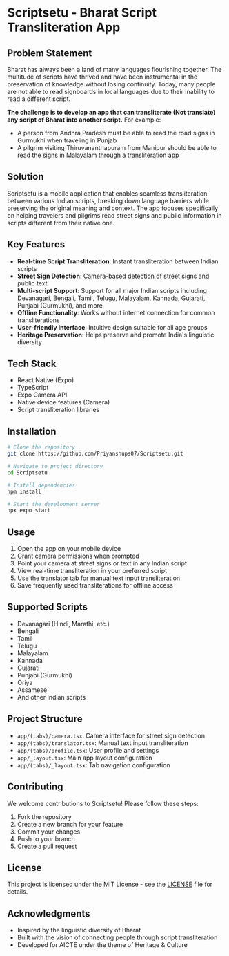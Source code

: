# Scriptsetu - Bharat Script Transliteration App

## Problem Statement

Bharat has always been a land of many languages flourishing together. The multitude of scripts have thrived and have been instrumental in the preservation of knowledge without losing continuity. Today, many people are not able to read signboards in local languages due to their inability to read a different script.

**The challenge is to develop an app that can transliterate (Not translate) any script of Bharat into another script.** For example:
- A person from Andhra Pradesh must be able to read the road signs in Gurmukhi when traveling in Punjab
- A pilgrim visiting Thiruvananthapuram from Manipur should be able to read the signs in Malayalam through a transliteration app

## Solution

Scriptsetu is a mobile application that enables seamless transliteration between various Indian scripts, breaking down language barriers while preserving the original meaning and context. The app focuses specifically on helping travelers and pilgrims read street signs and public information in scripts different from their native one.

## Key Features

- **Real-time Script Transliteration**: Instant transliteration between Indian scripts
- **Street Sign Detection**: Camera-based detection of street signs and public text
- **Multi-script Support**: Support for all major Indian scripts including Devanagari, Bengali, Tamil, Telugu, Malayalam, Kannada, Gujarati, Punjabi (Gurmukhi), and more
- **Offline Functionality**: Works without internet connection for common transliterations
- **User-friendly Interface**: Intuitive design suitable for all age groups
- **Heritage Preservation**: Helps preserve and promote India's linguistic diversity

## Tech Stack

- React Native (Expo)
- TypeScript
- Expo Camera API
- Native device features (Camera)
- Script transliteration libraries

## Installation

```bash
# Clone the repository
git clone https://github.com/Priyanshups07/Scriptsetu.git

# Navigate to project directory
cd Scriptsetu

# Install dependencies
npm install

# Start the development server
npx expo start
```

## Usage

1. Open the app on your mobile device
2. Grant camera permissions when prompted
3. Point your camera at street signs or text in any Indian script
4. View real-time transliteration in your preferred script
5. Use the translator tab for manual text input transliteration
6. Save frequently used transliterations for offline access

## Supported Scripts

- Devanagari (Hindi, Marathi, etc.)
- Bengali
- Tamil
- Telugu
- Malayalam
- Kannada
- Gujarati
- Punjabi (Gurmukhi)
- Oriya
- Assamese
- And other Indian scripts

## Project Structure

- `app/(tabs)/camera.tsx`: Camera interface for street sign detection
- `app/(tabs)/translator.tsx`: Manual text input transliteration
- `app/(tabs)/profile.tsx`: User profile and settings
- `app/_layout.tsx`: Main app layout configuration
- `app/(tabs)/_layout.tsx`: Tab navigation configuration

## Contributing

We welcome contributions to Scriptsetu! Please follow these steps:

1. Fork the repository
2. Create a new branch for your feature
3. Commit your changes
4. Push to your branch
5. Create a pull request

## License

This project is licensed under the MIT License - see the [LICENSE](LICENSE) file for details.

## Acknowledgments

- Inspired by the linguistic diversity of Bharat
- Built with the vision of connecting people through script transliteration
- Developed for AICTE under the theme of Heritage & Culture